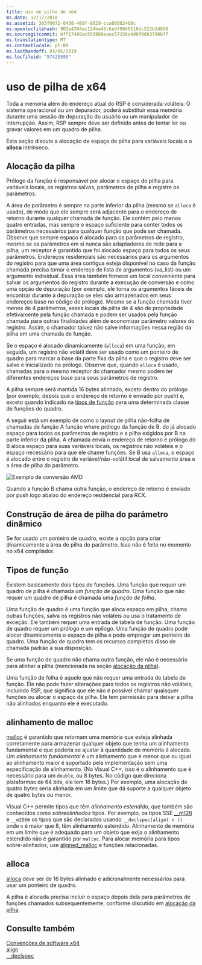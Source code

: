 ```yaml
---
title: uso de pilha de x64
ms.date: 12/17/2018
ms.assetid: 383f0072-0438-489f-8829-cca89582408c
ms.openlocfilehash: 902e4304ac124be46c6edf0860118dc522b34890
ms.sourcegitcommit: bff17488ac5538b8eaac57156a4d6f06b37d6b7f
ms.translationtype: MT
ms.contentlocale: pt-BR
ms.lasthandoff: 03/05/2019
ms.locfileid: "57425595"
---
```

# <a name="x64-stack-usage"></a>uso de pilha de x64

Toda a memória além do endereço atual do RSP é considerada voláteis: O sistema operacional ou um depurador, poderá substituir essa memória durante uma sessão de depuração do usuário ou um manipulador de interrupção. Assim, RSP sempre deve ser definido antes de tentar ler ou gravar valores em um quadro de pilha.

Esta seção discute a alocação de espaço de pilha para variáveis locais e o **alloca** intrínseco.

## <a name="stack-allocation"></a>Alocação da pilha

Prólogo da função é responsável por alocar o espaço de pilha para variáveis locais, os registros salvos, parâmetros de pilha e registre os parâmetros.

A área de parâmetro é sempre na parte inferior da pilha (mesmo se `alloca` é usado), de modo que ele sempre será adjacente para o endereço de retorno durante qualquer chamada de função. Ele contém pelo menos quatro entradas, mas sempre o espaço suficiente para conter todos os parâmetros necessários para qualquer função que pode ser chamada. Observe que sempre espaço é alocado para os parâmetros de registro, mesmo se os parâmetros em si nunca são adaptadores de rede para a pilha; um receptor é garantido que foi alocado espaço para todos os seus parâmetros. Endereços residenciais são necessários para os argumentos do registro para que uma área contígua esteja disponível no caso da função chamada precisa tomar o endereço de lista de argumentos (va_list) ou um argumento individual. Essa área também fornece um local conveniente para salvar os argumentos do registro durante a execução de conversão e como uma opção de depuração (por exemplo, ele torna os argumentos fáceis de encontrar durante a depuração se eles são armazenados em seus endereços base no código de prólogo). Mesmo se a função chamada tiver menos de 4 parâmetros, esses locais da pilha de 4 são de propriedade efetivamente pela função chamada e podem ser usados pela função chamada para outras finalidades além de economizar parâmetro valores do registro.  Assim, o chamador talvez não salve informações nessa região da pilha em uma chamada de função.

Se o espaço é alocado dinamicamente (`alloca`) em uma função, em seguida, um registro não volátil deve ser usado como um ponteiro de quadro para marcar a base da parte fixa da pilha e que o registro deve ser salvo e inicializado no prólogo. Observe que, quando `alloca` é usado, chamadas para o mesmo receptor do chamador mesmo podem ter diferentes endereços base para seus parâmetros de registro.

A pilha sempre será mantida 16 bytes alinhado, exceto dentro do prólogo (por exemplo, depois que o endereço de retorno é enviado por push) e, exceto quando indicado na [tipos de função](#function-types) para uma determinada classe de funções do quadro.

A seguir está um exemplo de como o layout de pilha não-folha de chamadas de função A função where prólogo da função de B. do já alocado espaço para todos os parâmetros de registro e a pilha exigidos por B na parte inferior da pilha. A chamada envia o endereço de retorno e prólogo do B aloca espaço para suas variáveis locais, os registros não voláteis e o espaço necessário para que ele chame funções. Se B usa `alloca`, o espaço é alocado entre o registro de variável/não-volátil local de salvamento área e a área de pilha do parâmetro.

![Exemplo de conversão AMD](../build/media/vcamd_conv_ex_5.png "exemplo de conversão AMD")

Quando a função B chama outra função, o endereço de retorno é enviado por push logo abaixo do endereço residencial para RCX.

## <a name="dynamic-parameter-stack-area-construction"></a>Construção de área de pilha do parâmetro dinâmico

Se for usado um ponteiro de quadro, existe a opção para criar dinamicamente a área de pilha do parâmetro. Isso não é feito no momento no x64 compilador.

## <a name="function-types"></a>Tipos de função

Existem basicamente dois tipos de funções. Uma função que requer um quadro de pilha é chamada um *função de quadro*. Uma função que não requer um quadro de pilha é chamada uma *função de folha*.

Uma função de quadro é uma função que aloca espaço em pilha, chama outras funções, salva os registros não voláteis ou usa o tratamento de exceção. Ele também requer uma entrada de tabela de função. Uma função de quadro requer um prólogo e um epílogo. Uma função de quadro pode alocar dinamicamente o espaço de pilha e pode empregar um ponteiro de quadro. Uma função de quadro tem os recursos completos disso de chamada padrão à sua disposição.

Se uma função de quadro não chama outra função, ele não é necessário para alinhar a pilha (mencionada na seção [alocação da pilha](#stack-allocation)).

Uma função de folha é aquele que não requer uma entrada de tabela de função. Ele não pode fazer alterações para todos os registros não voláteis, incluindo RSP, que significa que ele não é possível chamar quaisquer funções ou alocar o espaço de pilha. Ele tem permissão para deixar a pilha não alinhados enquanto ele é executado.

## <a name="malloc-alignment"></a>alinhamento de malloc

[malloc](../c-runtime-library/reference/malloc.md) é garantido que retornam uma memória que esteja alinhada corretamente para armazenar qualquer objeto que tenha um alinhamento fundamental e que poderia se ajustar à quantidade de memória é alocada. Um *alinhamento fundamental* é um alinhamento que é menor que ou igual ao alinhamento maior é suportado pela implementação sem uma especificação de alinhamento. (No Visual C++, isso é o alinhamento que é necessário para um `double`, ou 8 bytes. No código que direciona plataformas de 64 bits, ele tem 16 bytes.) Por exemplo, uma alocação de quatro bytes seria alinhada em um limite que dá suporte a qualquer objeto de quatro bytes ou menor.

Visual C++ permite tipos que têm *alinhamento estendido*, que também são conhecidos como *sobrealinhados* tipos. Por exemplo, os tipos SSE [__m128](../cpp/m128.md) e `__m256`e os tipos que são declarados usando `__declspec(align( n ))` onde `n` é maior que 8, têm alinhamento estendido. Alinhamento de memória em um limite que é adequado para um objeto que exija o alinhamento estendido não é garantido por `malloc`. Para alocar memória para tipos sobre-alinhados, use [aligned_malloc](../c-runtime-library/reference/aligned-malloc.md) e funções relacionadas.

## <a name="alloca"></a>alloca

[alloca](../c-runtime-library/reference/alloca.md) deve ser de 16 bytes alinhado e adicionalmente necessários para usar um ponteiro de quadro.

A pilha é alocada precisa incluir o espaço depois dela para parâmetros de funções chamados subsequentemente, conforme discutido em [alocação da pilha](#stack-allocation).

## <a name="see-also"></a>Consulte também

[Convenções de software x64](../build/x64-software-conventions.md)<br/>
[align](../cpp/align-cpp.md)<br/>
[__declspec](../cpp/declspec.md)

